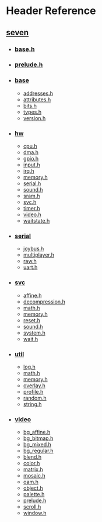 # Header Reference

## [seven](../include/seven)
- ### [base.h](../include/seven/base.h)
- ### [prelude.h](../include/seven/prelude.h)
- ### [base](../include/seven/base)
    - [addresses.h](../include/seven/base/addresses.h)
    - [attributes.h](../include/seven/base/attributes.h)
    - [bits.h](../include/seven/base/bits.h)
    - [types.h](../include/seven/base/types.h)
    - [version.h](../include/seven/base/version.h)
- ### [hw](../include/seven/hw)
    - [cpu.h](../include/seven/hw/cpu.h)
    - [dma.h](../include/seven/hw/dma.h)
    - [gpio.h](../include/seven/hw/gpio.h)
    - [input.h](../include/seven/hw/input.h)
    - [irq.h](../include/seven/hw/irq.h)
    - [memory.h](../include/seven/hw/memory.h)
    - [serial.h](../include/seven/hw/serial.h)
    - [sound.h](../include/seven/hw/sound.h)
    - [sram.h](../include/seven/hw/sram.h)
    - [svc.h](../include/seven/hw/svc.h)
    - [timer.h](../include/seven/hw/timer.h)
    - [video.h](../include/seven/hw/video.h)
    - [waitstate.h](../include/seven/hw/waitstate.h)
- ### [serial](../include/seven/serial)
    - [joybus.h](../include/seven/serial/joybus.h)
    - [multiplayer.h](../include/seven/serial/multiplayer.h)
    - [raw.h](../include/seven/serial/raw.h)
    - [uart.h](../include/seven/serial/uart.h)
- ### [svc](../include/seven/svc)
    - [affine.h](../include/seven/svc/affine.h)
    - [decompression.h](../include/seven/svc/decompression.h)
    - [math.h](../include/seven/svc/math.h)
    - [memory.h](../include/seven/svc/memory.h)
    - [reset.h](../include/seven/svc/reset.h)
    - [sound.h](../include/seven/svc/sound.h)
    - [system.h](../include/seven/svc/system.h)
    - [wait.h](../include/seven/svc/wait.h)
- ### [util](../include/seven/util)
    - [log.h](../include/seven/util/log.h)
    - [math.h](../include/seven/util/math.h)
    - [memory.h](../include/seven/util/memory.h)
    - [overlay.h](../include/seven/util/overlay.h)
    - [profile.h](../include/seven/util/profile.h)
    - [random.h](../include/seven/util/random.h)
    - [string.h](../include/seven/util/string.h)
- ### [video](../include/seven/video)
    - [bg_affine.h](../include/seven/video/bg_affine.h)
    - [bg_bitmap.h](../include/seven/video/bg_bitmap.h)
    - [bg_mixed.h](../include/seven/video/bg_mixed.h)
    - [bg_regular.h](../include/seven/video/bg_regular.h)
    - [blend.h](../include/seven/video/blend.h)
    - [color.h](../include/seven/video/color.h)
    - [matrix.h](../include/seven/video/matrix.h)
    - [mosaic.h](../include/seven/video/mosaic.h)
    - [oam.h](../include/seven/video/oam.h)
    - [object.h](../include/seven/video/object.h)
    - [palette.h](../include/seven/video/palette.h)
    - [prelude.h](../include/seven/video/prelude.h)
    - [scroll.h](../include/seven/video/scroll.h)
    - [window.h](../include/seven/video/window.h)
